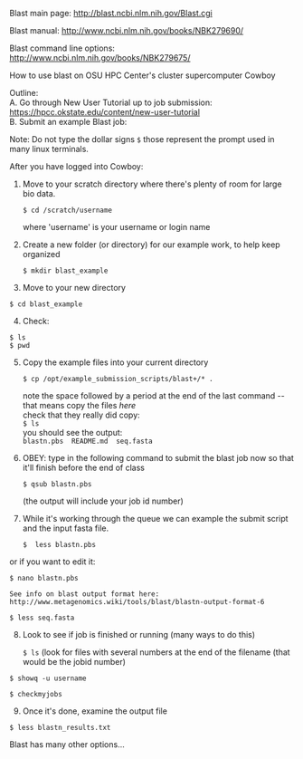 Blast main page: http://blast.ncbi.nlm.nih.gov/Blast.cgi 

Blast manual: http://www.ncbi.nlm.nih.gov/books/NBK279690/ 

Blast command line options: http://www.ncbi.nlm.nih.gov/books/NBK279675/ 



How to use blast on OSU HPC Center's cluster supercomputer Cowboy

Outline:  
A. Go through New User Tutorial up to job submission: https://hpcc.okstate.edu/content/new-user-tutorial  
B. Submit an example Blast job: 
 
Note: Do not type the dollar signs `$` those represent the prompt used in many linux terminals.

After you have logged into Cowboy:
    

1. Move to your scratch directory where there's plenty of room for large bio data.

   `$ cd /scratch/username`

   where 'username' is your username or login name 

2. Create a new folder (or directory) for our example work, to help keep organized

   `$ mkdir blast_example`

3. Move to your new directory

  `$ cd blast_example`

4.  Check:
    
  `$ ls `   
  `$ pwd`

5. Copy the example files into your current directory

   `$ cp /opt/example_submission_scripts/blast+/* .`

   note the space followed by a period at the end of the last command -- that means copy the files *here*  
   check that they really did copy:  
   `$ ls`   
   you should see the output:   
   `blastn.pbs  README.md  seq.fasta`

   

6. OBEY:  type in the following command to submit the blast job now so that it'll finish before the end of class

   `$ qsub blastn.pbs`

   (the output will include your job id number)

7. While it's working through the queue we can example the submit script and the input fasta file.

   `$  less blastn.pbs`

  or if you want to edit it:
    
   `$ nano blastn.pbs`
   
    See info on blast output format here: http://www.metagenomics.wiki/tools/blast/blastn-output-format-6 

   `$ less seq.fasta`

8. Look to see if job is finished or running (many ways to do this)

   `$ ls`
  (look for files with several numbers at the end of the filename (that would be the jobid number)

  `$ showq -u username`

  `$ checkmyjobs`

9.  Once it's done, examine the output file

  `$ less blastn_results.txt `


Blast has many other options... 




    
